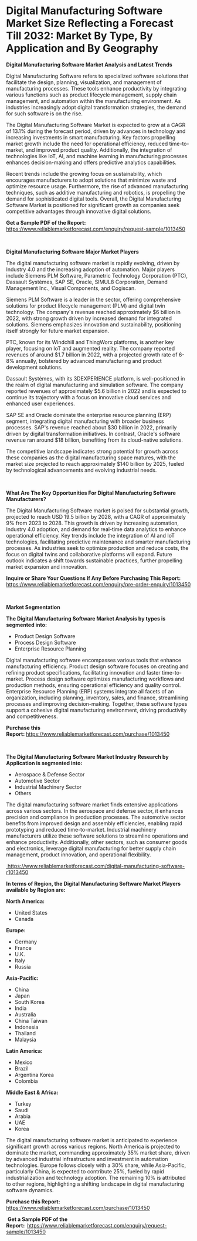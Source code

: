 <p><h1>Digital Manufacturing Software Market Size Reflecting a Forecast Till 2032: Market By Type, By Application and By Geography</h1></p><p><strong>Digital Manufacturing Software Market Analysis and Latest Trends</strong></p>
<p><p>Digital Manufacturing Software refers to specialized software solutions that facilitate the design, planning, visualization, and management of manufacturing processes. These tools enhance productivity by integrating various functions such as product lifecycle management, supply chain management, and automation within the manufacturing environment. As industries increasingly adopt digital transformation strategies, the demand for such software is on the rise.</p><p>The Digital Manufacturing Software Market is expected to grow at a CAGR of 13.1% during the forecast period, driven by advances in technology and increasing investments in smart manufacturing. Key factors propelling market growth include the need for operational efficiency, reduced time-to-market, and improved product quality. Additionally, the integration of technologies like IoT, AI, and machine learning in manufacturing processes enhances decision-making and offers predictive analytics capabilities.</p><p>Recent trends include the growing focus on sustainability, which encourages manufacturers to adopt solutions that minimize waste and optimize resource usage. Furthermore, the rise of advanced manufacturing techniques, such as additive manufacturing and robotics, is propelling the demand for sophisticated digital tools. Overall, the Digital Manufacturing Software Market is positioned for significant growth as companies seek competitive advantages through innovative digital solutions.</p></p>
<p><strong>Get a Sample PDF of the Report:&nbsp;</strong> <a href="https://www.reliablemarketforecast.com/enquiry/request-sample/1013450?utm_campaign=2889&utm_medium=2&utm_source=Github&utm_content=ia&utm_term=17042025&utm_id=digital-manufacturing-software">https://www.reliablemarketforecast.com/enquiry/request-sample/1013450</a></p>
<p>&nbsp;</p>
<p><strong>Digital Manufacturing Software Major Market Players</strong></p>
<p><p>The digital manufacturing software market is rapidly evolving, driven by Industry 4.0 and the increasing adoption of automation. Major players include Siemens PLM Software, Parametric Technology Corporation (PTC), Dassault Systèmes, SAP SE, Oracle, SIMUL8 Corporation, Demand Management Inc., Visual Components, and Cogiscan.</p><p>Siemens PLM Software is a leader in the sector, offering comprehensive solutions for product lifecycle management (PLM) and digital twin technology. The company's revenue reached approximately $6 billion in 2022, with strong growth driven by increased demand for integrated solutions. Siemens emphasizes innovation and sustainability, positioning itself strongly for future market expansion.</p><p>PTC, known for its Windchill and ThingWorx platforms, is another key player, focusing on IoT and augmented reality. The company reported revenues of around $1.7 billion in 2022, with a projected growth rate of 6-8% annually, bolstered by advanced manufacturing and product development solutions.</p><p>Dassault Systèmes, with its 3DEXPERIENCE platform, is well-positioned in the realm of digital manufacturing and simulation software. The company reported revenues of approximately $5.6 billion in 2022 and is expected to continue its trajectory with a focus on innovative cloud services and enhanced user experiences.</p><p>SAP SE and Oracle dominate the enterprise resource planning (ERP) segment, integrating digital manufacturing with broader business processes. SAP's revenue reached about $30 billion in 2022, primarily driven by digital transformation initiatives. In contrast, Oracle's software revenue ran around $18 billion, benefiting from its cloud-native solutions.</p><p>The competitive landscape indicates strong potential for growth across these companies as the digital manufacturing space matures, with the market size projected to reach approximately $140 billion by 2025, fueled by technological advancements and evolving industrial needs.</p></p>
<p>&nbsp;</p>
<p><strong>What Are The Key Opportunities For Digital Manufacturing Software Manufacturers?</strong></p>
<p><p>The Digital Manufacturing Software market is poised for substantial growth, projected to reach USD 19.5 billion by 2028, with a CAGR of approximately 9% from 2023 to 2028. This growth is driven by increasing automation, Industry 4.0 adoption, and demand for real-time data analytics to enhance operational efficiency. Key trends include the integration of AI and IoT technologies, facilitating predictive maintenance and smarter manufacturing processes. As industries seek to optimize production and reduce costs, the focus on digital twins and collaborative platforms will expand. Future outlook indicates a shift towards sustainable practices, further propelling market expansion and innovation.</p></p>
<p><strong>Inquire or Share Your Questions If Any Before Purchasing This Report:</strong> <a href="https://www.reliablemarketforecast.com/enquiry/pre-order-enquiry/1013450?utm_campaign=2889&utm_medium=2&utm_source=Github&utm_content=ia&utm_term=17042025&utm_id=digital-manufacturing-software">https://www.reliablemarketforecast.com/enquiry/pre-order-enquiry/1013450</a></p>
<p>&nbsp;</p>
<p><strong>Market Segmentation</strong></p>
<p><strong>The Digital Manufacturing Software Market Analysis by types is segmented into:</strong></p>
<p><ul><li>Product Design Software</li><li>Process Design Software</li><li>Enterprise Resource Planning</li></ul></p>
<p><p>Digital manufacturing software encompasses various tools that enhance manufacturing efficiency. Product design software focuses on creating and refining product specifications, facilitating innovation and faster time-to-market. Process design software optimizes manufacturing workflows and production methods, ensuring operational efficiency and quality control. Enterprise Resource Planning (ERP) systems integrate all facets of an organization, including planning, inventory, sales, and finance, streamlining processes and improving decision-making. Together, these software types support a cohesive digital manufacturing environment, driving productivity and competitiveness.</p></p>
<p><strong>Purchase this Report:&nbsp;</strong><a href="https://www.reliablemarketforecast.com/purchase/1013450?utm_campaign=2889&utm_medium=2&utm_source=Github&utm_content=ia&utm_term=17042025&utm_id=digital-manufacturing-software">https://www.reliablemarketforecast.com/purchase/1013450</a></p>
<p>&nbsp;</p>
<p><strong>The Digital Manufacturing Software Market Industry Research by Application is segmented into:</strong></p>
<p><ul><li>Aerospace & Defense Sector</li><li>Automotive Sector</li><li>Industrial Machinery Sector</li><li>Others</li></ul></p>
<p><p>The digital manufacturing software market finds extensive applications across various sectors. In the aerospace and defense sector, it enhances precision and compliance in production processes. The automotive sector benefits from improved design and assembly efficiencies, enabling rapid prototyping and reduced time-to-market. Industrial machinery manufacturers utilize these software solutions to streamline operations and enhance productivity. Additionally, other sectors, such as consumer goods and electronics, leverage digital manufacturing for better supply chain management, product innovation, and operational flexibility.</p></p>
<p><a href="https://www.reliablemarketforecast.com/digital-manufacturing-software-r1013450?utm_campaign=2889&utm_medium=2&utm_source=Github&utm_content=ia&utm_term=17042025&utm_id=digital-manufacturing-software">&nbsp;https://www.reliablemarketforecast.com/digital-manufacturing-software-r1013450</a></p>
<p><strong>In terms of Region, the Digital Manufacturing Software Market Players available by Region are:</strong></p>
<p>
    <p> <strong> North America: </strong>
        <ul>
            <li>United States</li>
            <li>Canada</li>
        </ul>
        </p> 
    <p> <strong> Europe: </strong>
        <ul>
            <li>Germany</li>
            <li>France</li>
            <li>U.K.</li>
            <li>Italy</li>
            <li>Russia</li>
        </ul>
        </p> 
    <p> <strong> Asia-Pacific: </strong>
        <ul>
            <li>China</li>
            <li>Japan</li>
            <li>South Korea</li>
            <li>India</li>
            <li>Australia</li>
            <li>China Taiwan</li>
            <li>Indonesia</li>
            <li>Thailand</li>
            <li>Malaysia</li>
        </ul>
        </p> 
    <p> <strong> Latin America: </strong>
        <ul>
            <li>Mexico</li>
            <li>Brazil</li>
            <li>Argentina Korea</li>
            <li>Colombia</li>
        </ul>
        </p> 
    <p> <strong> Middle East & Africa: </strong>
        <ul>
            <li>Turkey</li>
            <li>Saudi</li>
            <li>Arabia</li>
            <li>UAE</li>
            <li>Korea</li>
        </ul>
    </p>
    </p>
<p><p>The digital manufacturing software market is anticipated to experience significant growth across various regions. North America is projected to dominate the market, commanding approximately 35% market share, driven by advanced industrial infrastructure and investment in automation technologies. Europe follows closely with a 30% share, while Asia-Pacific, particularly China, is expected to contribute 25%, fueled by rapid industrialization and technology adoption. The remaining 10% is attributed to other regions, highlighting a shifting landscape in digital manufacturing software dynamics.</p></p>
<p><strong>Purchase this Report: </strong><a href="https://www.reliablemarketforecast.com/purchase/1013450?utm_campaign=2889&utm_medium=2&utm_source=Github&utm_content=ia&utm_term=17042025&utm_id=digital-manufacturing-software">https://www.reliablemarketforecast.com/purchase/1013450</a></p>
<p>&nbsp;<strong>Get a Sample PDF of the Report:&nbsp;&nbsp;</strong><a href="https://www.reliablemarketforecast.com/enquiry/request-sample/1013450?utm_campaign=2889&utm_medium=2&utm_source=Github&utm_content=ia&utm_term=17042025&utm_id=digital-manufacturing-software">https://www.reliablemarketforecast.com/enquiry/request-sample/1013450</a></p>
<p><strong></strong></p>
<p><p></p><p></p><p></p></p>